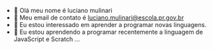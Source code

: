 - 👋 Olá meu nome é luciano mulinari
- 👀 Meu email de contato é luciano.mulinari@escola.pr.gov.br
- 🌱 Eu estou interessado em aprender a programar novas linguagens.
- 💞️ Eu estou aprendendo a programar recentemente a linguagem de JavaScript e Scratch ...
